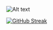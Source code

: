 ![Alt text](2.png)


<a href="https://git.io/streak-stats"><img src="https://github-readme-streak-stats.herokuapp.com?user=konika%20khan&theme=dark&border_radius=&mode=weekly&exclude_days=Fri&card_width=496&hide_current_streak=true" alt="GitHub Streak" /></a>
